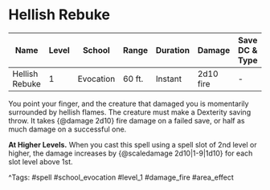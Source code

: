 # Hellish Rebuke

| Name | Level | School | Range | Duration | Damage | Save DC & Type |
|------|-------|--------|-------|----------|--------|----------------|
| Hellish Rebuke | 1 | Evocation | 60 ft. | Instant | 2d10 fire | - |

You point your finger, and the creature that damaged you is momentarily surrounded by hellish flames. The creature must make a Dexterity saving throw. It takes {@damage 2d10} fire damage on a failed save, or half as much damage on a successful one.

**At Higher Levels.** When you cast this spell using a spell slot of 2nd level or higher, the damage increases by {@scaledamage 2d10|1-9|1d10} for each slot level above 1st.

^Tags: #spell #school_evocation #level_1 #damage_fire #area_effect